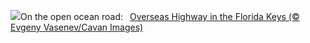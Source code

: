![](https://www.bing.com/th?id=OHR.KeyWestBridge_EN-US9752501933_UHD.jpg&w=1000)On the open ocean road:&nbsp;&ensp;[Overseas Highway in the Florida Keys (© Evgeny Vasenev/Cavan Images)](https://www.bing.com/th?id=OHR.KeyWestBridge_EN-US9752501933_UHD.jpg)
<br><br/>
